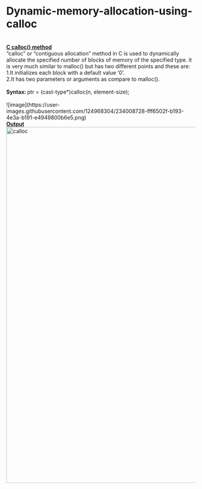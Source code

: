 # Dynamic-memory-allocation-using-calloc
<br>
<b><ins>C calloc() method</b></ins><br>
“calloc” or “contiguous allocation” method in C is used to dynamically allocate the specified number of blocks of memory of the specified type. it is very much similar to malloc() but has two different points and these are:<br>
1.It initializes each block with a default value ‘0’.<br>
2.It has two parameters or arguments as compare to malloc().<br>
<br>
<b>Syntax: </b>
ptr = (cast-type*)calloc(n, element-size);<br>
<br>
![image](https://user-images.githubusercontent.com/124968304/234008728-fff6502f-b193-4e3a-b191-e4949800b6e5.png)
<br>
<b><ins>Output</b></ins>
<img width="944" alt="calloc" src="https://user-images.githubusercontent.com/124968304/234008011-39cff995-f40a-464c-a9ab-32b65544b203.png">

